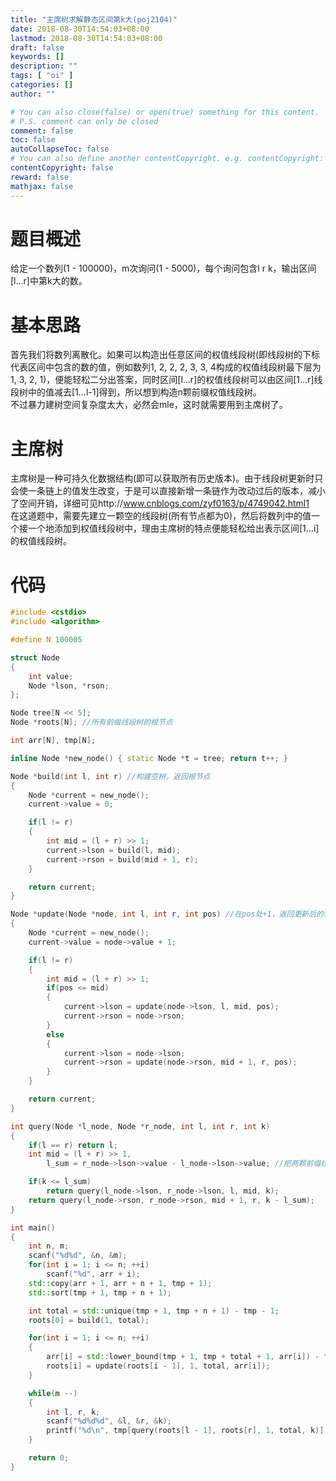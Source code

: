 ```yaml
---
title: "主席树求解静态区间第k大(poj2104)"
date: 2018-08-30T14:54:03+08:00
lastmod: 2018-08-30T14:54:03+08:00
draft: false
keywords: []
description: ""
tags: [ "oi" ]
categories: []
author: ""

# You can also close(false) or open(true) something for this content.
# P.S. comment can only be closed
comment: false
toc: false
autoCollapseToc: false
# You can also define another contentCopyright. e.g. contentCopyright: "This is another copyright."
contentCopyright: false
reward: false
mathjax: false
---
```


# 题目概述
给定一个数列(1 - 100000)，m次询问(1 - 5000)，每个询问包含l r k，输出区间[l...r]中第k大的数。

# 基本思路
首先我们将数列离散化。如果可以构造出任意区间的权值线段树(即线段树的下标代表区间中包含的数的值，例如数列1, 2, 2, 2, 3, 3, 4构成的权值线段树最下层为1, 3, 2, 1)，便能轻松二分出答案，同时区间[l...r]的权值线段树可以由区间[1...r]线段树中的值减去[1...l-1]得到，所以想到构造n颗前缀权值线段树。  
不过暴力建树空间复杂度太大，必然会mle，这时就需要用到主席树了。

# 主席树
主席树是一种可持久化数据结构(即可以获取所有历史版本)。由于线段树更新时只会使一条链上的值发生改变，于是可以直接新增一条链作为改动过后的版本，减小了空间开销，详细可见http://www.cnblogs.com/zyf0163/p/4749042.html1  
在这道题中，需要先建立一颗空的线段树(所有节点都为0)，然后将数列中的值一个接一个地添加到权值线段树中，理由主席树的特点便能轻松给出表示区间[1...i]的权值线段树。

# 代码
```cpp
#include <cstdio>
#include <algorithm>

#define N 100005

struct Node
{
	int value;
	Node *lson, *rson;
};

Node tree[N << 5];
Node *roots[N]; //所有前缀线段树的根节点

int arr[N], tmp[N];

inline Node *new_node() { static Node *t = tree; return t++; }

Node *build(int l, int r) //构建空树，返回根节点
{
	Node *current = new_node();
	current->value = 0;

	if(l != r)
	{
		int mid = (l + r) >> 1;
		current->lson = build(l, mid);
		current->rson = build(mid + 1, r);
	}

	return current;
}

Node *update(Node *node, int l, int r, int pos) //在pos处+1，返回更新后的根节点
{
	Node *current = new_node();
	current->value = node->value + 1;

	if(l != r)
	{
		int mid = (l + r) >> 1;
		if(pos <= mid)
		{
			current->lson = update(node->lson, l, mid, pos);
			current->rson = node->rson;
		}
		else
		{
			current->lson = node->lson;
			current->rson = update(node->rson, mid + 1, r, pos);
		}
	}

	return current;
}

int query(Node *l_node, Node *r_node, int l, int r, int k)
{
	if(l == r) return l;
	int mid = (l + r) >> 1, 
		l_sum = r_node->lson->value - l_node->lson->value; //把两颗前缀线段树的值相减得到区间线段树上的值

	if(k <= l_sum)
		return query(l_node->lson, r_node->lson, l, mid, k);
	return query(l_node->rson, r_node->rson, mid + 1, r, k - l_sum);
}

int main()
{
	int n, m;
	scanf("%d%d", &n, &m);
	for(int i = 1; i <= n; ++i)
		scanf("%d", arr + i);
	std::copy(arr + 1, arr + n + 1, tmp + 1);
	std::sort(tmp + 1, tmp + n + 1);

	int total = std::unique(tmp + 1, tmp + n + 1) - tmp - 1;
	roots[0] = build(1, total);

	for(int i = 1; i <= n; ++i)
	{
		arr[i] = std::lower_bound(tmp + 1, tmp + total + 1, arr[i]) - tmp; //离散化
		roots[i] = update(roots[i - 1], 1, total, arr[i]);
	}

	while(m --)
	{
		int l, r, k;
		scanf("%d%d%d", &l, &r, &k);
		printf("%d\n", tmp[query(roots[l - 1], roots[r], 1, total, k)]);
	}

	return 0;
}
```
